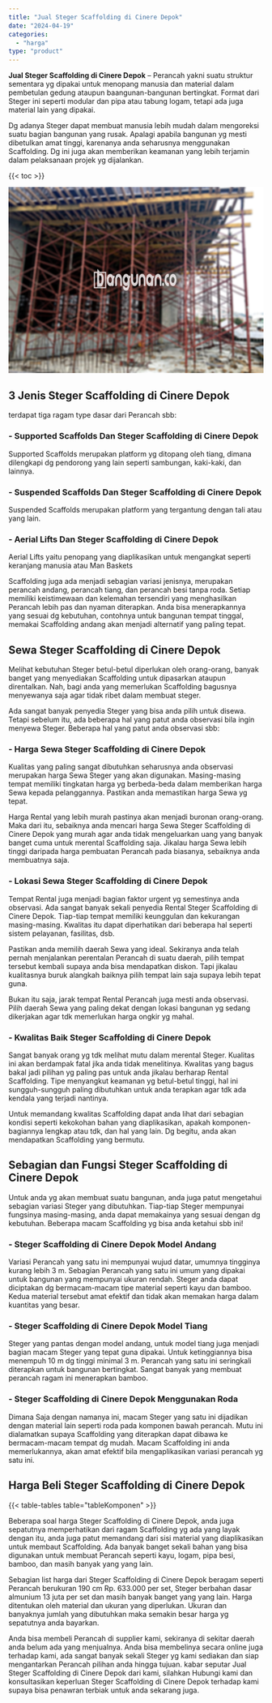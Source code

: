```yaml
---
title: "Jual Steger Scaffolding di Cinere Depok"
date: "2024-04-19"
categories: 
  - "harga"
type: "product"
---
```


**Jual Steger Scaffolding di Cinere Depok** – Perancah yakni suatu struktur sementara yg dipakai untuk menopang manusia dan material dalam pembetulan gedung ataupun baangunan-bangunan bertingkat. Format dari Steger ini seperti modular dan pipa atau tabung logam, tetapi ada juga material lain yang dipakai.

Dg adanya Steger dapat membuat manusia lebih mudah dalam mengoreksi suatu bagian bangunan yang rusak. Apalagi apabila bangunan yg mesti dibetulkan amat tinggi, karenanya anda seharusnya menggunakan Scaffolding. Dg ini juga akan memberikan keamanan yang lebih terjamin dalam pelaksanaan projek yg dijalankan.

{{< toc >}}

![Jual Steger Scaffolding di Cinere Depok](/images/sewa-scaffolding-steger-28.png)

## 3 Jenis Steger Scaffolding di Cinere Depok

terdapat tiga ragam type dasar dari Perancah sbb:

### \- Supported Scaffolds Dan Steger Scaffolding di Cinere Depok

Supported Scaffolds merupakan platform yg ditopang oleh tiang, dimana dilengkapi dg pendorong yang lain seperti sambungan, kaki-kaki, dan lainnya.

### \- Suspended Scaffolds Dan Steger Scaffolding di Cinere Depok

Suspended Scaffolds merupakan platform yang tergantung dengan tali atau yang lain.

### \- Aerial Lifts Dan Steger Scaffolding di Cinere Depok

Aerial Lifts yaitu penopang yang diaplikasikan untuk mengangkat seperti keranjang manusia atau Man Baskets

Scaffolding juga ada menjadi sebagian variasi jenisnya, merupakan perancah andang, perancah tiang, dan perancah besi tanpa roda. Setiap memiliki keistimewaan dan kelemahan tersendiri yang menghasilkan Perancah lebih pas dan nyaman diterapkan. Anda bisa menerapkannya yang sesuai dg kebutuhan, contohnya untuk bangunan tempat tinggal, memakai Scaffolding andang akan menjadi alternatif yang paling tepat.

## Sewa Steger Scaffolding di Cinere Depok

Melihat kebutuhan Steger betul-betul diperlukan oleh orang-orang, banyak banget yang menyediakan Scaffolding untuk dipasarkan ataupun direntalkan. Nah, bagi anda yang memerlukan Scaffolding bagusnya menyewanya saja agar tidak ribet dalam membuat steger.

Ada sangat banyak penyedia Steger yang bisa anda pilih untuk disewa. Tetapi sebelum itu, ada beberapa hal yang patut anda observasi bila ingin menyewa Steger. Beberapa hal yang patut anda observasi sbb:

### \- Harga Sewa Steger Scaffolding di Cinere Depok

Kualitas yang paling sangat dibutuhkan seharusnya anda observasi merupakan harga Sewa Steger yang akan digunakan. Masing-masing tempat memiliki tingkatan harga yg berbeda-beda dalam memberikan harga Sewa kepada pelanggannya. Pastikan anda memastikan harga Sewa yg tepat.

Harga Rental yang lebih murah pastinya akan menjadi buronan orang-orang. Maka dari itu, sebaiknya anda mencari harga Sewa Steger Scaffolding di Cinere Depok yang murah agar anda tidak mengeluarkan uang yang banyak banget cuma untuk merental Scaffolding saja. Jikalau harga Sewa lebih tinggi daripada harga pembuatan Perancah pada biasanya, sebaiknya anda membuatnya saja.

### \- Lokasi Sewa Steger Scaffolding di Cinere Depok

Tempat Rental juga menjadi bagian faktor urgent yg semestinya anda observasi. Ada sangat banyak sekali penyedia Rental Steger Scaffolding di Cinere Depok. Tiap-tiap tempat memiliki keunggulan dan kekurangan masing-masing. Kwalitas itu dapat diperhatikan dari beberapa hal seperti sistem pelayanan, fasilitas, dsb.

Pastikan anda memilih daerah Sewa yang ideal. Sekiranya anda telah pernah menjalankan perentalan Perancah di suatu daerah, pilih tempat tersebut kembali supaya anda bisa mendapatkan diskon. Tapi jikalau kualitasnya buruk alangkah baiknya pilih tempat lain saja supaya lebih tepat guna.

Bukan itu saja, jarak tempat Rental Perancah juga mesti anda observasi. Pilih daerah Sewa yang paling dekat dengan lokasi bangunan yg sedang dikerjakan agar tdk memerlukan harga ongkir yg mahal.

### \- Kwalitas Baik Steger Scaffolding di Cinere Depok

Sangat banyak orang yg tdk melihat mutu dalam merental Steger. Kualitas ini akan berdampak fatal jika anda tidak menelitinya. Kwalitas yang bagus bakal jadi pilihan yg paling pas untuk anda jikalau berharap Rental Scaffolding. Tipe menyangkut keamanan yg betul-betul tinggi, hal ini sungguh-sungguh paling dibutuhkan untuk anda terapkan agar tdk ada kendala yang terjadi nantinya.

Untuk memandang kwalitas Scaffolding dapat anda lihat dari sebagian kondisi seperti kekokohan bahan yang diaplikasikan, apakah komponen-bagiannya lengkap atau tdk, dan hal yang lain. Dg begitu, anda akan mendapatkan Scaffolding yang bermutu.

## Sebagian dan Fungsi Steger Scaffolding di Cinere Depok

Untuk anda yg akan membuat suatu bangunan, anda juga patut mengetahui sebagian variasi Steger yang dibutuhkan. Tiap-tiap Steger mempunyai fungsinya masing-masing, anda dapat memakainya yang sesuai dengan dg kebutuhan. Beberapa macam Scaffolding yg bisa anda ketahui sbb ini!

### \- Steger Scaffolding di Cinere Depok Model Andang

Variasi Perancah yang satu ini mempunyai wujud datar, umumnya tingginya kurang lebih 3 m. Sebagian Perancah yang satu ini umum yang dipakai untuk bangunan yang mempunyai ukuran rendah. Steger anda dapat diciptakan dg bermacam-macam tipe material seperti kayu dan bamboo. Kedua material tersebut amat efektif dan tidak akan memakan harga dalam kuantitas yang besar.

### \- Steger Scaffolding di Cinere Depok Model Tiang

Steger yang pantas dengan model andang, untuk model tiang juga menjadi bagian macam Steger yang tepat guna dipakai. Untuk ketinggiannya bisa menempuh 10 m dg tinggi minimal 3 m. Perancah yang satu ini seringkali diterapkan untuk bangunan bertingkat. Sangat banyak yang membuat perancah ragam ini menerapkan bamboo.

### \- Steger Scaffolding di Cinere Depok Menggunakan Roda

Dimana Saja dengan namanya ini, macam Steger yang satu ini dijadikan dengan material lain seperti roda pada komponen bawah perancah. Mutu ini dialamatkan supaya Scaffolding yang diterapkan dapat dibawa ke bermacam-macam tempat dg mudah. Macam Scaffolding ini anda memerlukannya, akan amat efektif bila mengaplikasikan variasi perancah yg satu ini.

## Harga Beli Steger Scaffolding di Cinere Depok

{{< table-tables table="tableKomponen" >}}

Beberapa soal harga Steger Scaffolding di Cinere Depok, anda juga sepatutnya memperhatikan dari ragam Scaffolding yg ada yang layak dengan itu, anda juga patut memandang dari sisi material yang diaplikasikan untuk membaut Scaffolding. Ada banyak banget sekali bahan yang bisa digunakan untuk membuat Perancah seperti kayu, logam, pipa besi, bamboo, dan masih banyak yang yang lain.

Sebagian list harga dari Steger Scaffolding di Cinere Depok beragam seperti Perancah berukuran 190 cm Rp. 633.000 per set, Steger berbahan dasar almunium 13 juta per set dan masih banyak banget yang yang lain. Harga ditentukan oleh material dan ukuran yang diperlukan. Ukuran dan banyaknya jumlah yang dibutuhkan maka semakin besar harga yg sepatutnya anda bayarkan.

Anda bisa membeli Perancah di supplier kami, sekiranya di sekitar daerah anda belum ada yang menjualnya. Anda bisa membelinya secara online juga terhadap kami, ada sangat banyak sekali Steger yg kami sediakan dan siap mengantarkan Perancah pilihan anda hingga tujuan. kabar seputar Jual Steger Scaffolding di Cinere Depok dari kami, silahkan Hubungi kami dan konsultasikan keperluan Steger Scaffolding di Cinere Depok terhadap kami supaya bisa penawran terbiak untuk anda sekarang juga.
